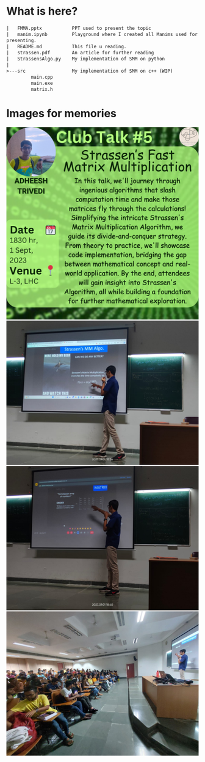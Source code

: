 # What is here?

```tree
|   FMMA.pptx           PPT used to present the topic
|   manim.ipynb         Playground where I created all Manims used for presenting.
|   README.md           This file u reading.
|   strassen.pdf        An article for further reading
|   StrassensAlgo.py    My implementation of SMM on python
|   
>---src                 My implementation of SMM on c++ (WIP)
         main.cpp
         main.exe
         matrix.h
```

# Images for memories

![Banner](imgs/Banner.png)
![Pic1](imgs/MailAlgo.jpg)
![Pic2](imgs/Matrix.jpg)
![Pic3](imgs/Population.jpg)